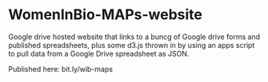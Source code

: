 WomenInBio-MAPs-website
=======================

Google drive hosted website that links to a buncg of Google drive forms and published spreadsheets, plus some d3.js thrown in by using an apps script to pull data from a Google Drive spreadsheet as JSON.

Published here: bit.ly/wib-maps
